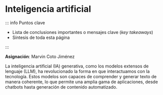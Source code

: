 # Inteligencia artificial

::: info Puntos clave

- Lista de conclusiones importantes o mensajes clave (_key takeaways_)
- Síntesis de toda esta página

:::

**Asignación**: Marvin Coto Jiménez

La inteligencia artificial (IA) generativa, como los modelos extensos de lenguaje (LLM), ha revolucionado la forma en que interactuamos con la tecnología. Estos modelos son capaces de comprender y generar texto de manera coherente, lo que permite una amplia gama de aplicaciones, desde chatbots hasta generación de contenido automatizado.
